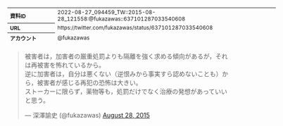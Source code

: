 <table style="font-size: 9pt; width: 610px; margin-bottom: 20px; height: 80px;">
<tbody>
    <tr>
        <th align=left>資料ID</th>
        <td align=left>2022-08-27_094459_TW::2015-08-28_121558:@fukazawas::637101287033540608</td>
    </tr>
    <tr>
        <th align=left>URL</th>
        <td align=left>https://twitter.com/fukazawas/status/637101287033540608</td>
    </tr>
    <tr>
        <th align=left>アカウント</th>
        <td align=left>@fukazawas</td>
    </tr>
    <tr>
        <th align=left>ユーザ名</th>
        <td align=left>深澤諭史</td>
    </tr>
    <tr>
        <th align=left>ツイートの記録日時</th>
        <td align=left>2022-08-27_094459_</td>
    </tr>
</tbody>
</table>
<blockquote class="twitter-tweet" data-width="450"  data-lang="ja"><p lang="ja" dir="ltr">被害者は，加害者の厳重処罰よりも隔離を強く求める傾向があるが，それは再被害を怖れているから。<br>逆に加害者は，自分は悪くない（逆恨みから事実すら認めないことも）から，被害者が感じる再犯の恐怖は大きい。<br>ストーカーに限らず，薬物等も，処罰だけでなく治療の発想があっていいと思う。</p>&mdash; 深澤諭史 (@fukazawas) <a href="https://twitter.com/fukazawas/status/637101287033540608?ref_src=twsrc%5Etfw">August 28, 2015</a></blockquote>
<script async src="https://platform.twitter.com/widgets.js" charset="utf-8"></script>


